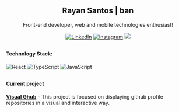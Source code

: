 <h2 align="center">Rayan Santos | ban</h2> 

<p align="center">Front-end developer, web and mobile technologies enthusiast!</p>
 
<div align="center">
  
[![LinkedIn](https://img.shields.io/badge/LinkedIn-000?style=for-the-badge&logo=linkedin&logoColor=5A3E90)](https://www.linkedin.com/in/rayansantos/)
[![Instagram](https://img.shields.io/badge/Instagram-000?style=for-the-badge&logo=instagram&logoColor=5A3E90)](https://www.instagram.com/_banrayan/)
<a href="mailto:rayan170300@gmail.com"><img src="https://img.shields.io/badge/-Contact-000?style=for-the-badge&logo=Gmail&logoColor=5A3E90"/></a>

</div>
  
<h2></h2>
 
<h4>Technology Stack:</h4> 
 
<div> 
 
![React](https://img.shields.io/badge/-React-000?style=for-the-badge&logo=react&logoColor=5A3E90)
![TypeScript](https://img.shields.io/badge/-TypeScript-000?style=for-the-badge&logo=TypeScript&logoColor=5A3E90)
![JavaScript](https://img.shields.io/badge/-JavaScript-000?style=for-the-badge&logo=JavaScript&logoColor=5A3E90)

</div>


<h2></h2>

<h4>Current project</h4> 

[**Visual Ghub**](https://github.com/banRayan/VisualGhub) - This project is focused on displaying github profile repositories in a visual and interactive way. 

